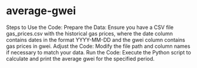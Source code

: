 # average-gwei

Steps to Use the Code:
Prepare the Data: Ensure you have a CSV file gas_prices.csv with the historical gas prices, where the date column contains dates in the format YYYY-MM-DD and the gwei column contains gas prices in gwei.
Adjust the Code: Modify the file path and column names if necessary to match your data.
Run the Code: Execute the Python script to calculate and print the average gwei for the specified period.
